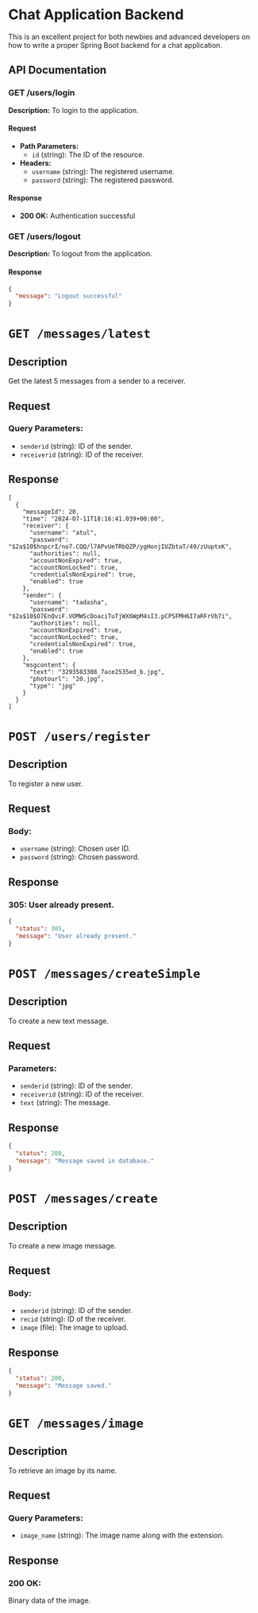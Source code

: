 # Chat Application Backend

This is an excellent project for both newbies and advanced developers on how to write a proper Spring Boot backend for a chat application.

## API Documentation

### GET /users/login

**Description:** To login to the application.

#### Request

- **Path Parameters:**
  - `id` (string): The ID of the resource.
- **Headers:**
  - `username` (string): The registered username.
  - `password` (string): The registered password.

#### Response

- **200 OK:** Authentication successful

### GET /users/logout

**Description:** To logout from the application.

#### Response

```json
{
  "message": "Logout successful"
}

```

# `GET /messages/latest`

## Description
Get the latest 5 messages from a sender to a receiver.

## Request

### Query Parameters:

- `senderid` (string): ID of the sender.
- `receiverid` (string): ID of the receiver.

## Response

```
[
  {
    "messageId": 20,
    "time": "2024-07-11T18:16:41.039+00:00",
    "receiver": {
      "username": "atul",
      "password": "$2a$10$hnpcrI/no7.CQQ/l7APvUeTRbQZP/ygHonjIUZbtaT/49/zUuptxK",
      "authorities": null,
      "accountNonExpired": true,
      "accountNonLocked": true,
      "credentialsNonExpired": true,
      "enabled": true
    },
    "sender": {
      "username": "tadasha",
      "password": "$2a$10$O7EnQviF.VOMWScDoaciTuTjWX6WpM4sI3.pCPSFMH6I7aRFrVb7i",
      "authorities": null,
      "accountNonExpired": true,
      "accountNonLocked": true,
      "credentialsNonExpired": true,
      "enabled": true
    },
    "msgcontent": {
      "text": "3293583308_7ace2535ed_b.jpg",
      "photourl": "20.jpg",
      "type": "jpg"
    }
  }
]
```

# `POST /users/register`

## Description
To register a new user.

## Request

### Body:
- `username` (string): Chosen user ID.
- `password` (string): Chosen password.

## Response

### 305: User already present.
```json
{
  "status": 305,
  "message": "User already present."
}
```

# `POST /messages/createSimple`

## Description
To create a new text message.

## Request

### Parameters:
- `senderid` (string): ID of the sender.
- `receiverid` (string): ID of the receiver.
- `text` (string): The message.

## Response

```json
{
  "status": 200,
  "message": "Message saved in database."
}
```

# `POST /messages/create`

## Description
To create a new image message.

## Request

### Body:
- `senderid` (string): ID of the sender.
- `recid` (string): ID of the receiver.
- `image` (file): The image to upload.

## Response

```json
{
  "status": 200,
  "message": "Message saved."
}
```

# `GET /messages/image`

## Description
To retrieve an image by its name.

## Request

### Query Parameters:
- `image_name` (string): The image name along with the extension.

## Response

### 200 OK:
Binary data of the image.
